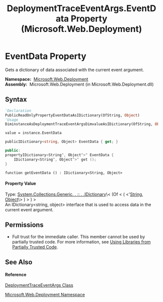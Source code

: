 ﻿---
title: DeploymentTraceEventArgs.EventData Property  (Microsoft.Web.Deployment)
TOCTitle: EventData Property
ms:assetid: P:Microsoft.Web.Deployment.DeploymentTraceEventArgs.EventData
ms:mtpsurl: https://msdn.microsoft.com/en-us/library/microsoft.web.deployment.deploymenttraceeventargs.eventdata(v=VS.90)
ms:contentKeyID: 20209066
ms.date: 05/02/2012
mtps_version: v=VS.90
f1_keywords:
- Microsoft.Web.Deployment.DeploymentTraceEventArgs.EventData
- Microsoft.Web.Deployment.DeploymentTraceEventArgs.get_EventData
dev_langs:
- CSharp
- JScript
- VB
- c++
api_location:
- Microsoft.Web.Deployment.dll
api_name:
- Microsoft.Web.Deployment.DeploymentTraceEventArgs.EventData
- Microsoft.Web.Deployment.DeploymentTraceEventArgs.get_EventData
api_type:
- Managed
topic_type:
- apiref
- kbSyntax
product_family_name: VS
ROBOTS: INDEX,FOLLOW
---

# EventData Property

Gets a dictionary of data associated with the current event argument.

**Namespace:**  [Microsoft.Web.Deployment](microsoft-web-deployment-namespace.md)  
**Assembly:**  Microsoft.Web.Deployment (in Microsoft.Web.Deployment.dll)

## Syntax

``` vb
'Declaration
PublicReadOnlyPropertyEventDataAsIDictionary(OfString, Object)
'Usage
DiminstanceAsDeploymentTraceEventArgsDimvalueAsIDictionary(OfString, Object)

value = instance.EventData
```

``` csharp
publicIDictionary<string, Object> EventData { get; }
```

``` c++
public:
propertyIDictionary<String^, Object^>^ EventData {
    IDictionary<String^, Object^>^ get ();
}
```

``` jscript
function getEventData () : IDictionary<String, Object>
```

#### Property Value

Type: [System.Collections.Generic. . :: . .IDictionary](https://msdn.microsoft.com/en-us/library/s4ys34ea\(v=vs.90\))\< (Of \< ( \<'[String](https://msdn.microsoft.com/en-us/library/s1wwdcbf\(v=vs.90\)), [Object](https://msdn.microsoft.com/en-us/library/e5kfa45b\(v=vs.90\))\> ) \> ) \>  
An IDictionary\<string, object\> interface that is used to access data in the current event argument.  

## Permissions

  - Full trust for the immediate caller. This member cannot be used by partially trusted code. For more information, see [Using Libraries from Partially Trusted Code](https://msdn.microsoft.com/en-us/library/8skskf63\(v=vs.90\)).

## See Also

#### Reference

[DeploymentTraceEventArgs Class](deploymenttraceeventargs-class-microsoft-web-deployment.md)

[Microsoft.Web.Deployment Namespace](microsoft-web-deployment-namespace.md)

